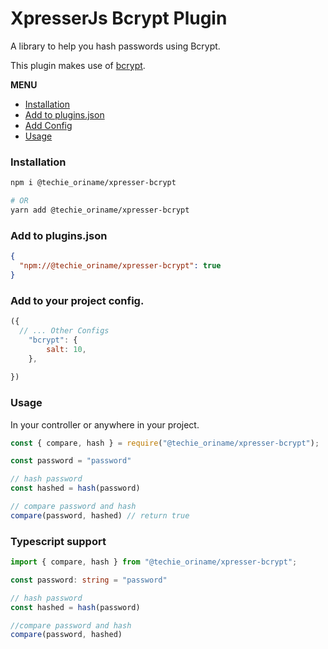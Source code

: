 # XpresserJs Bcrypt Plugin

A library to help you hash passwords using Bcrypt.

This plugin makes use of [bcrypt](https://www.npmjs.com/package/bcrypt).

**MENU**
- [Installation](#installation)
- [Add to plugins.json](#add-to-pluginsjson)
- [Add Config](#add-to-your-project-config)
- [Usage](#usage)

### Installation

```sh
npm i @techie_oriname/xpresser-bcrypt

# OR
yarn add @techie_oriname/xpresser-bcrypt

```


### Add to plugins.json

```json
{
  "npm://@techie_oriname/xpresser-bcrypt": true
}
```

### Add to your project config.

```javascript
({
  // ... Other Configs
    "bcrypt": {
        salt: 10,
    },
  
})
```


### Usage

In your controller or anywhere in your project.

```javascript
const { compare, hash } = require("@techie_oriname/xpresser-bcrypt");

const password = "password"

// hash password
const hashed = hash(password)

// compare password and hash
compare(password, hashed) // return true

```

### Typescript support
```typescript
import { compare, hash } from "@techie_oriname/xpresser-bcrypt";

const password: string = "password"

// hash password
const hashed = hash(password)

//compare password and hash
compare(password, hashed)
```
